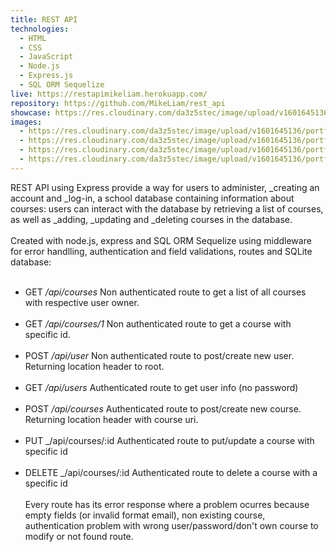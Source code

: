 ```yaml
---
title: REST API
technologies:
  - HTML
  - CSS
  - JavaScript
  - Node.js
  - Express.js
  - SQL ORM Sequelize
live: https://restapimikeliam.herokuapp.com/
repository: https://github.com/MikeLiam/rest_api
showcase: https://res.cloudinary.com/da3z5stec/image/upload/v1601645136/portflio-nuxt/rest_api_main_e2lhwd.png
images:
  - https://res.cloudinary.com/da3z5stec/image/upload/v1601645136/portflio-nuxt/rest_api_landscape_01_rtzyja.png
  - https://res.cloudinary.com/da3z5stec/image/upload/v1601645136/portflio-nuxt/rest_api_landscape_02_qa2zbt.png
  - https://res.cloudinary.com/da3z5stec/image/upload/v1601645136/portflio-nuxt/rest_api_landscape_03_uub5ay.png
  - https://res.cloudinary.com/da3z5stec/image/upload/v1601645136/portflio-nuxt/rest_api_landscape_04_vvmehi.png
---
```


REST API using Express provide a way for users to administer, \_creating an account and \_log-in, a school database containing information about courses: users can interact with the database by retrieving a list of courses, as well as \_adding, \_updating and \_deleting courses in the database.  
<br/>
Created with node.js, express and SQL ORM Sequelize using middleware for error handlling, authentication and field validations, routes and SQLite database:  
<br/>

- GET _/api/courses_ Non authenticated route to get a list of all courses with respective user owner.  
  <br/>
- GET _/api/courses/1_ Non authenticated route to get a course with specific id.  
  <br/>
- POST _/api/user_ Non authenticated route to post/create new user. Returning location header to root.  
  <br/>
- GET _/api/users_ Authenticated route to get user info (no password)  
  <br/>
- POST _/api/courses_ Authenticated route to post/create new course. Returning location header with course uri.  
  <br/>
- PUT \_/api/courses/:id Authenticated route to put/update a course with specific id  
  <br/>
- DELETE \_/api/courses/:id Authenticated route to delete a course with a specific id  
  <br/>
  Every route has its error response where a problem ocurres because empty fields (or invalid format email), non existing course, authentication problem with wrong user/password/don't own course to modify or not found route.
